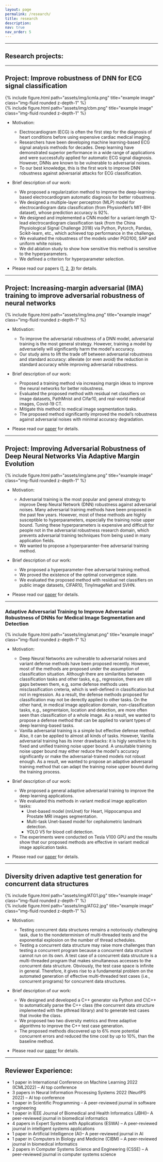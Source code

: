 ```yaml
---
layout: page
permalink: /research/
title: research 
description: 
nav: true
nav_order: 5
---
```


___

## Research projects:

---

## Project: Improve robustness of DNN for ECG signal classification

<div class="row justify-content-sm-center">
    <div class="col-sm-4 mt-3 mt-md-0">
        {% include figure.html path="assets/img/icmla.png" title="example image" class="img-fluid rounded z-depth-1" %}
    </div>
    <div class="col-sm-4 mt-3 mt-md-0">
        {% include figure.html path="assets/img/cbm.png" title="example image" class="img-fluid rounded z-depth-1" %}
    </div>
</div>


- Motivation:

    - Electrocardiogram (ECG) is often the first step for the diagnosis of heart conditions before using expensive cardiac medical imaging.
    - Researchers have been developing machine learning-based ECG signal analysis methods for decades. Deep learning have demonstrated superior performance in a wide range of applications and were successfully applied for automatic ECG signal diagnosis. However, DNNs are known to be vulnerable to adversarial noises.
    - To our best knowledge, this is the first work to improve DNN robustness against adversarial attacks for ECG classification.

- Brief description of our work:

    -	We proposed a regularization method to improve the deep-learning-based electrocardiogram automatic diagnosis for better robustness. 
    -	We designed a multiple-layer perceptron (MLP) model for electrocardiogram data classification (from PhysionNet’s MIT-BIH dataset), whose prediction accuracy is 92%.                    
    -	We designed and implemented a CNN model for a variant-length 12-lead electrocardiogram classification task (from the China Physiological Signal Challenge 2018) via Python, Pytorch, Pandas, Scikit-learn, etc., which achieved top performance in the challenge.       
    -   We evaluated the robustness of the models under PGD100, SAP and uniform white noises. 
    -   We did ablation study to show how sensitive this method is sensitive to the hyperparameters. 
    -   We defined a criterion for hyperparameter selection.

-   Please read our papers ([1](https://www.sciencedirect.com/science/article/pii/S0010482522001378), [2](https://ieeexplore.ieee.org/abstract/document/9356227), [3](https://arxiv.org/abs/2005.09134)) for details.

___

## Project: Increasing-margin adversarial (IMA) training to improve adversarial robustness of neural networks
 {% include figure.html path="assets/img/ima.png" title="example image" class="img-fluid rounded z-depth-1" %}    

- Motivation:
    - To improve the adversarial robustness of a DNN model, adversarial training is the most general strategy. However, training a model by adversarielly will significantly harm the model's accuracy.
    - Our study aims to lift the trade off between adversarial robustness and standard accuracy: alleviate (or even avoid) the reduction in standard accuracy while improving adversarial robustness.

- Brief description of our work: 
    - Proposed a training method via increasing margin ideas to improve the neural networks for better robustness.
    - Evaluated the proposed method with residual net classifiers on image datasets, PathMnist and Cifar10, and real-world medical images, Covid-19 CT.
    - Mitigate this method to medical image segmentation tasks.
    - The proposed method significantly improved the model’s robustness against adversarial noises with minimal accuracy degradation.
- Please read our [paper](https://arxiv.org/abs/2005.09147) for details. 

---  

## Project: Improving Adversarial Robustness of Deep Neural Networks Via Adaptive Margin Evolution
 {% include figure.html path="assets/img/ame.png" title="example image" class="img-fluid rounded z-depth-1" %}  
- Motivation:
    - Adversarial training is the most popular and general strategy to improve Deep Neural Network (DNN) robustness against adversarial noises. Many adversarial training methods have been proposed in the past few years. However, most of these methods are highly susceptible to hyperparameters, especially the training noise upper bound. Tuning these hyperparameters is expensive and difficult for people not in the adversarial robustness research domain, which prevents adversarial training techniques from being used in many application fields. 
    - We wanted to propose a hyperparamter-free adversarial training method.

- Brief description of our work:                  
    - We proposed a hyperparameter-free adversarial training method.
    - We proved the existence of the optimal convergence state.
    - We evaluated the proposed method with residual net classifiers on public image datasets, CIFAR10, TinyImageNet and SVHN.
- Please read our [paper](https://papers.ssrn.com/sol3/papers.cfm?abstract_id=4342066) for details.

---            

### Adaptive Adversarial Training to Improve Adversarial Robustness of DNNs for Medical Image Segmentation and Detection

{% include figure.html path="assets/img/amat.png" title="example image" class="img-fluid rounded z-depth-1" %}

- Motivation:
    -   Deep Neural Networks are vulnerable to adversarial noises and variant defense methods have been proposed recently. However, most of the methods are proposed under the assumption of classification situation. Although there are similarities between classification tasks and other tasks, e.g., regression, there are still gaps between them, e.g, some defense methods uses misclassification creteria, which is well-defined in classification but not in regression. As a result, the defense methods proposed for classification may not be derectly applied to other tasks. On the other hand, in medical image application domain, non-classification tasks, e.g., segmentaion, location and detection, are more often seen than classification of a whole image. As a result, we wanted to propose a defense method that can be applied to variant types of deep learning-based tasks. 
    -   Vanilla adversarial training is a simple but effective defense method. Also, it can be applied to almost all kinds of tasks. However, Vanilla adversarial training has its inner drawbacks: it is higly sensitive to its fixed and unified training noise upper bound. A unsuitable training noise upper bound may either reduce the model's accuracy significantly or make the adversarial-trained models not robust enough. As a result, we wanted to propose an adaptive adversarail training method that can adapt the training noise upper bound during the training process.

- Brief description of our work:
    -	We proposed a general adaptive adversarial training to improve the deep learning applications.
    -   We evaluated this methods in variant medical image application tasks:
        -	Unet-based model (nnUnet) for Heart, Hippocampus and Prostate MRI images segmentation.
        -	Multi-task Unet-based model for cephalometric landmark detection.
        -	YOLO V5 for blood cell detection.
    -	The experiments were conducted on Tesla V100 GPU and the results show that our proposed methods are effective in variant medical image application tasks.

-   Please read our [paper](https://arxiv.org/abs/2206.01736) for details.

___

## Diversity driven adaptive test generation for concurrent data structures

<div class="row justify-content-sm-center">
    <div class="col-sm-4 mt-3 mt-md-0">
        {% include figure.html path="assets/img/ATG1.jpg" title="example image" class="img-fluid rounded z-depth-1" %}
    </div>
    <div class="col-sm-4 mt-3 mt-md-0">
        {% include figure.html path="assets/img/ATG2.jpg" title="example image" class="img-fluid rounded z-depth-1" %}
    </div>
</div>

- Motivation:
    - Testing concurrent data structures remains a notoriously challenging task, due to the nondeterminism of multi-threaded tests and the exponential explosion on the number of thread schedules.
    - Testing a concurrent data structure may raise more challenges than testing a concurrent program because a concurrent data structure cannot run on its own. A test case of a concurrent data structure is a multi-threaded program that makes simultaneous accesses to the concurrent data structure. Obviously, the test case space is infinite in general. Therefore, it gives rise to a fundamental problem on the automated generation of effective multi-threaded test cases (i.e., concurrent programs) for concurrent data structures.

- Brief description of our work:
    -	We designed and developed a C++ generator via Python and C\C++ to automatically parse the C++ class (the concurrent data structure implemented with the pthread library) and to generate test cases that invoke the class. 
    -	We proposed two two diversity metrics and three adaptive algorithms to improve the C++ test case generation.
    -   The proposed methods discovered up to 6% more potential concurrent errors and reduced the time cost by up to 10%, than the baseline method.

-   Please read our [paper](https://www.sciencedirect.com/science/article/pii/S0950584918301356) for details.

 ___

## Reviewer Experience:
-	1 paper in International Conference on Machine Learning 2022 (ICML2022) – AI top conference
-	3 papers in Neural Information Processing Systems 2022 (NeurIPS 2022) – AI top conference
-	1 paper in Scientific Programming – A peer-reviewed journal in software engineering
-	1 paper in IEEE Journal of Biomedical and Health Informatics (JBHI)– A peer-reviewed journal in biomedical informatics
-	4 papers in Expert Systems with Applications (ESWA) – A peer-reviewed journal in intelligent systems applications
-	1 paper in Artificial Intelligence (AI)– A peer-reviewed journal in AI
-	1 paper in Computers in Biology and Medicine (CIBM) – A peer-reviewed journal in biomedical informatics
-	2 papers in Computer Systems Science and Engineering (CSSE) – A peer-reviewed journal in computer systems science


